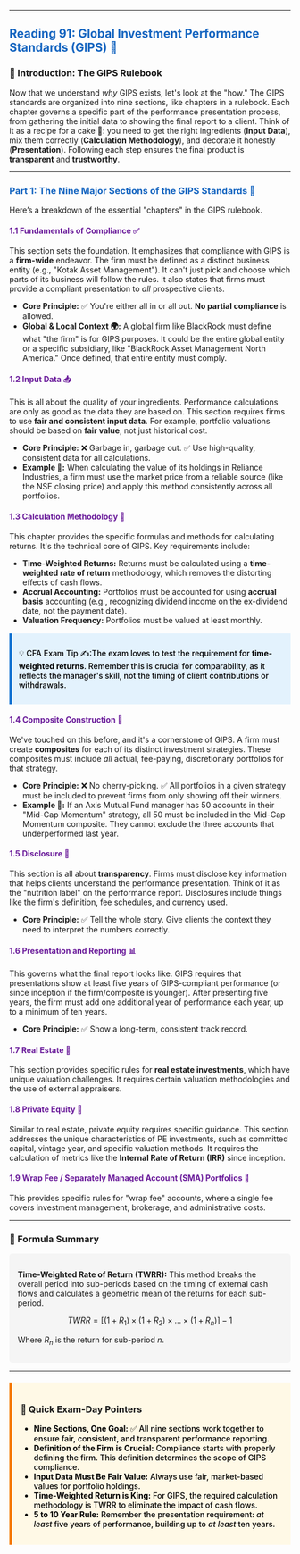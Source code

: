 -----
## <span style="color: #1565C0;">Reading 91: Global Investment Performance Standards (GIPS) 🚀</span>

### 🎯 Introduction: The GIPS Rulebook

Now that we understand *why* GIPS exists, let's look at the "how." The GIPS standards are organized into nine sections, like chapters in a rulebook. Each chapter governs a specific part of the performance presentation process, from gathering the initial data to showing the final report to a client. Think of it as a recipe for a cake 🎂: you need to get the right ingredients (**Input Data**), mix them correctly (**Calculation Methodology**), and decorate it honestly (**Presentation**). Following each step ensures the final product is **transparent** and **trustworthy**.

-----

### <span style="color: #1565C0;">Part 1: The Nine Major Sections of the GIPS Standards 📖</span>

Here’s a breakdown of the essential "chapters" in the GIPS rulebook.

#### <span style="color: #6A1B9A;">1.1 Fundamentals of Compliance ✅</span>

This section sets the foundation. It emphasizes that compliance with GIPS is a **firm-wide** endeavor. The firm must be defined as a distinct business entity (e.g., "Kotak Asset Management"). It can't just pick and choose which parts of its business will follow the rules. It also states that firms must provide a compliant presentation to *all* prospective clients.

* **Core Principle:** ✅ You're either all in or all out. **No partial compliance** is allowed.
* **Global & Local Context 🌍:** A global firm like BlackRock must define what "the firm" is for GIPS purposes. It could be the entire global entity or a specific subsidiary, like "BlackRock Asset Management North America." Once defined, that entire entity must comply.

#### <span style="color: #6A1B9A;">1.2 Input Data 📥</span>

This is all about the quality of your ingredients. Performance calculations are only as good as the data they are based on. This section requires firms to use **fair and consistent input data**. For example, portfolio valuations should be based on **fair value**, not just historical cost.

* **Core Principle:** ❌ Garbage in, garbage out. ✅ Use high-quality, consistent data for all calculations.
* **Example 🧮:** When calculating the value of its holdings in Reliance Industries, a firm must use the market price from a reliable source (like the NSE closing price) and apply this method consistently across all portfolios.

#### <span style="color: #6A1B9A;">1.3 Calculation Methodology 🧮</span>

This chapter provides the specific formulas and methods for calculating returns. It's the technical core of GIPS. Key requirements include:
  * **Time-Weighted Returns:** Returns must be calculated using a **time-weighted rate of return** methodology, which removes the distorting effects of cash flows.
  * **Accrual Accounting:** Portfolios must be accounted for using **accrual basis** accounting (e.g., recognizing dividend income on the ex-dividend date, not the payment date).
  * **Valuation Frequency:** Portfolios must be valued at least monthly.

<div style="background-color: #E3F2FD; border-left: 5px solid #1976D2; padding: 12px; margin: 15px 0;">
<div style="color: #000000; font-weight: 500;">

💡 CFA Exam Tip ✍️:The exam loves to test the requirement for **time-weighted returns**. Remember this is crucial for comparability, as it reflects the manager's skill, not the timing of client contributions or withdrawals.

</div>
</div>

#### <span style="color: #6A1B9A;">1.4 Composite Construction 🧺</span>

We've touched on this before, and it's a cornerstone of GIPS. A firm must create **composites** for each of its distinct investment strategies. These composites must include *all* actual, fee-paying, discretionary portfolios for that strategy.

* **Core Principle:** ❌ No cherry-picking. ✅ All portfolios in a given strategy must be included to prevent firms from only showing off their winners.
* **Example 🧮:** If an Axis Mutual Fund manager has 50 accounts in their "Mid-Cap Momentum" strategy, all 50 must be included in the Mid-Cap Momentum composite. They cannot exclude the three accounts that underperformed last year.

#### <span style="color: #6A1B9A;">1.5 Disclosure 📄</span>

This section is all about **transparency**. Firms must disclose key information that helps clients understand the performance presentation. Think of it as the "nutrition label" on the performance report. Disclosures include things like the firm's definition, fee schedules, and currency used.

* **Core Principle:** ✅ Tell the whole story. Give clients the context they need to interpret the numbers correctly.

#### <span style="color: #6A1B9A;">1.6 Presentation and Reporting 📊</span>

This governs what the final report looks like. GIPS requires that presentations show at least five years of GIPS-compliant performance (or since inception if the firm/composite is younger). After presenting five years, the firm must add one additional year of performance each year, up to a minimum of ten years.

* **Core Principle:** ✅ Show a long-term, consistent track record.

#### <span style="color: #6A1B9A;">1.7 Real Estate 🏢</span>

This section provides specific rules for **real estate investments**, which have unique valuation challenges. It requires certain valuation methodologies and the use of external appraisers.

#### <span style="color: #6A1B9A;">1.8 Private Equity 💼</span>

Similar to real estate, private equity requires specific guidance. This section addresses the unique characteristics of PE investments, such as committed capital, vintage year, and specific valuation methods. It requires the calculation of metrics like the **Internal Rate of Return (IRR)** since inception.

#### <span style="color: #6A1B9A;">1.9 Wrap Fee / Separately Managed Account (SMA) Portfolios 🎁</span>

This provides specific rules for "wrap fee" accounts, where a single fee covers investment management, brokerage, and administrative costs.

-----

### 🧪 Formula Summary

<div style="background-color: #F5F5F5; padding: 15px; border-radius: 5px; margin: 10px 0;">

**Time-Weighted Rate of Return (TWRR):**
This method breaks the overall period into sub-periods based on the timing of external cash flows and calculates a geometric mean of the returns for each sub-period.

$$TWRR = [(1+R_1) \times (1+R_2) \times ... \times (1+R_n)] - 1$$

Where $R_n$ is the return for sub-period *n*.

</div>

-----

<div style="background-color: #FFF9E6; border-left: 5px solid #F57C00; padding: 15px; margin: 20px 0;">

### 🎯 Quick Exam-Day Pointers

<div style="color: #000000; font-weight: 500;">

* **Nine Sections, One Goal:** ✅ All nine sections work together to ensure fair, consistent, and transparent performance reporting.
* **Definition of the Firm is Crucial:** Compliance starts with properly defining the firm. This definition determines the scope of GIPS compliance.
* **Input Data Must Be Fair Value:** Always use fair, market-based values for portfolio holdings.
* **Time-Weighted Return is King:** For GIPS, the required calculation methodology is TWRR to eliminate the impact of cash flows.
* **5 to 10 Year Rule:** Remember the presentation requirement: *at least* five years of performance, building up to *at least* ten years.

</div>
</div>